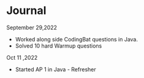 # Journal
September 29,2022
* Worked along side CodingBat questions in Java.
* Solved 10 hard Warmup questions

Oct 11 ,2022
* Started AP 1 in Java - Refresher

